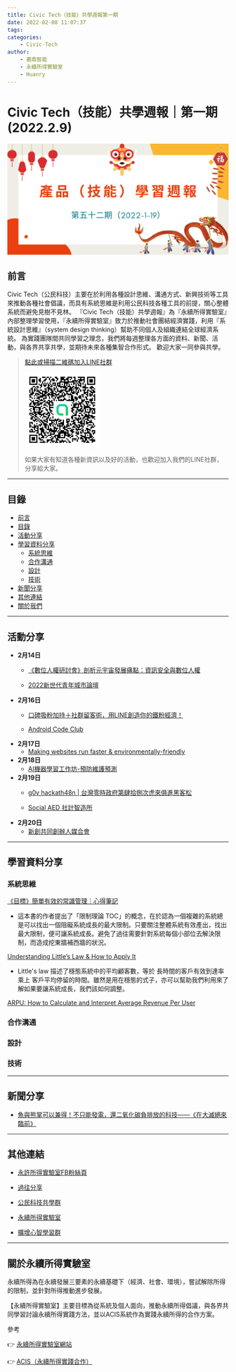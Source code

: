 ```yaml
---
title: Civic Tech（技能）共學週報第一期
date: 2022-02-08 11:07:37
tags:
categories:
	- Civic-Tech
author:
	- 嘉鼎智能
	- 永續所得實驗室
	- Huanry
---
```

# Civic Tech（技能）共學週報｜第一期 (2022.2.9)

![Civic-Tech-1](/img/pm/52.png)

## 前言

Civic Tech（公民科技）主要在於利用各種設計思維、溝通方式、新興技術等工具來推動各種社會倡議，而具有系統思維是利用公民科技各種工具的前提，關心整體系統而避免見樹不見林。
『Civic Tech（技能）共學週報』為『永續所得實驗室』內部整理學習使用，『永續所得實驗室』致力於推動社會團結經濟實踐，利用『系統設計思維』（system design thinking）幫助不同個人及組織連結全球經濟系統。
為實踐團隊間共同學習之理念，我們將每週整理各方面的資料、新聞、活動，與各界共享共學，並期待未來各種集智合作形式。
歡迎大家一同參與共學。

>[點此或掃描二維碼加入LINE社群](https://line.me/ti/g2/Dj4AkbdDsY6o4D_CdDUB6Q)
>
>[![公民科技共學群](/img/產品共學群.jpg)](https://line.me/ti/g2/Dj4AkbdDsY6o4D_CdDUB6Q)
>
>如果大家有知道各種新資訊以及好的活動，也歡迎加入我們的LINE社群，分享給大家。

---
## 目錄
- [前言](#前言)
- [目錄](#目錄)
- [活動分享](#活動分享)
- [學習資料分享](#學習資料分享)
	- [系統思維](#系統思維)
	- [合作溝通](#合作溝通)
	- [設計](#設計)
	- [技術](#技術)
- [新聞分享](#新聞分享)
- [其他連結](#其他連結)
- [關於我們](#關於我們)

---
## 活動分享

- **2月14日**
	- [《數位人權研討會》剖析元宇宙發展痛點：資訊安全與數位人權](https://www.accupass.com/event/2201050729181065808149)

	- [2022新世代青年城市論壇](https://www.accupass.com/event/2201270251371581500000)
- **2月16日**
	- [口碑吸粉加持＋社群留客術，用LINE創造你的鐵粉經濟！](https://www.accupass.com/event/2201190244306241271710)

	- [Android Code Club](https://www.meetup.com/Taiwan-Android-Developer-Study-Group/events/283652167)
- **2月17日**
	- [Making websites run faster & environmentally-friendly](https://www.eventbrite.com/e/making-websites-run-faster-environmentally-friendly-tickets-232071551257)
- **2月18日**
	- [AI機器學習工作坊-預防維護預測](https://www.accupass.com/event/2201130747346508179980)
- **2月19日**
	- [g0v hackath48n | 台灣零時政府第肆拾捌次虎來俱進黑客松](https://g0v-jothon.kktix.cc/events/g0v-hackath48n)

	- [Social AED 社計智造所](https://www.accupass.com/event/2201200650034738267700)
- **2月20日**
	- [新創共同創辦人媒合會](https://www.accupass.com/event/2201071219461693580565)


---
## 學習資料分享

### 系統思維

[《目標》簡單有效的常識管理｜心得筆記](https://medium.com/agile-coffee/%E7%9B%AE%E6%A8%99-1eb759c8d090)
- 這本書的作者提出了「限制理論 TOC」的概念，在於認為一個複雜的系統總是可以找出一個阻礙系統成長的最大限制。只要關注整體系統有效產出，找出最大限制，便可讓系統成長。避免了過往需要針對系統每個小部位去解決限制，而造成挖東牆補西牆的狀況。

[Understanding Little’s Law & How to Apply It](https://everhour.com/blog/littles-law/)
- Little's law 描述了穩態系統中的平均顧客數，等於 長時間的客戶有效到達率 乘上 客戶平均停留的時間。雖然是用在穩態的式子，亦可以幫助我們利用來了解如果要讓系統成長，我們該如何調整。

[ARPU: How to Calculate and Interpret Average Revenue Per User](https://blog.hubspot.com/service/arpu)

### 合作溝通

### 設計

### 技術



---
## 新聞分享

- [魚與熊掌可以兼得！不只能發電，還二氧化碳負排放的科技——《在大滅絕來臨前》](https://pansci.asia/archives/343009)




---
## 其他連結

- [永許所得實驗室FB粉絲頁](https://www.facebook.com/%E6%B0%B8%E7%BA%8C%E6%89%80%E5%BE%97%E5%AF%A6%E9%A9%97%E5%AE%A4-102916798609139)

- [過往分享](/categories/產品（技能）學習週報)

- [公民科技共學群](https://line.me/ti/g2/Dj4AkbdDsY6o4D_CdDUB6Q?utm_source=invitation&utm_medium=link_copy&utm_campaign=default)

- [永續所得實驗室](https://line.me/ti/g2/asPFU-0w4o9MIRSBdb4gtg?utm_source=invitation&utm_medium=link_copy&utm_campaign=default)

- [擴增心智學習群](https://line.me/ti/g2/asPFU-0w4o9MIRSBdb4gtg?utm_source=invitation&utm_medium=link_copy&utm_campaign=default)

---

## 關於永續所得實驗室

永續所得為在永續發展三要素的永續基礎下（經濟、社會、環境），嘗試解除所得的限制，並針對所得推動進步發展。

【永續所得實驗室】主要目標為從系統及個人面向，推動永續所得倡議，與各界共同學習討論永續所得實踐方法，並以ACIS系統作為實踐永續所得的合作方案。

參考

👉 [永續所得實驗室網站](https://sustainable-income-lab.github.io/)

👉 [ACIS（永續所得實踐合作）](https://acis.magnific.biz/)